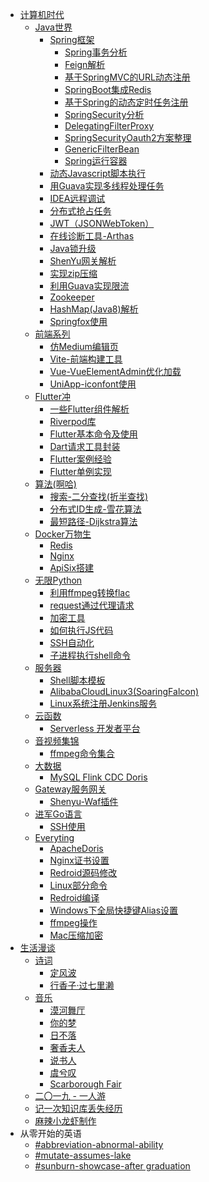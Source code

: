 - [计算机时代](/计算机时代/README.md)
  - [Java世界](/计算机时代/Java世界/README.md)
    - [Spring框架](/计算机时代/Java世界/Spring框架/README.md)
      - [Spring事务分析](/计算机时代/Java世界/Spring框架/Spring%E4%BA%8B%E5%8A%A1%E5%88%86%E6%9E%90.md)
      - [Feign解析](/计算机时代/Java世界/Spring框架/Feign%E8%A7%A3%E6%9E%90.md)
      - [基于SpringMVC的URL动态注册](/计算机时代/Java世界/Spring框架/%E5%9F%BA%E4%BA%8ESpringMVC%E7%9A%84URL%E5%8A%A8%E6%80%81%E6%B3%A8%E5%86%8C.md)
      - [SpringBoot集成Redis](/计算机时代/Java世界/Spring框架/SpringBoot%E9%9B%86%E6%88%90Redis.md)
      - [基于Spring的动态定时任务注册](/计算机时代/Java世界/Spring框架/%E5%9F%BA%E4%BA%8ESpring%E7%9A%84%E5%8A%A8%E6%80%81%E5%AE%9A%E6%97%B6%E4%BB%BB%E5%8A%A1%E6%B3%A8%E5%86%8C.md)
      - [SpringSecurity分析](/计算机时代/Java世界/Spring框架/SpringSecurity%E5%88%86%E6%9E%90.md)
      - [DelegatingFilterProxy](/计算机时代/Java世界/Spring框架/DelegatingFilterProxy.md)
      - [SpringSecurityOauth2方案整理](/计算机时代/Java世界/Spring框架/Spring%20Security%20Oauth2%E6%96%B9%E6%A1%88%E6%95%B4%E7%90%86.md)
      - [GenericFilterBean](/计算机时代/Java世界/Spring框架/GenericFilterBean.md)
      - [Spring运行容器](/计算机时代/Java世界/Spring框架/Spring%E8%BF%90%E8%A1%8C%E5%AE%B9%E5%99%A8.md)
    - [动态Javascript脚本执行](/计算机时代/Java世界/%E5%8A%A8%E6%80%81Javascript%E8%84%9A%E6%9C%AC%E6%89%A7%E8%A1%8C.md)
    - [用Guava实现多线程处理任务](/计算机时代/Java世界/%E7%94%A8Guava%E5%AE%9E%E7%8E%B0%E5%A4%9A%E7%BA%BF%E7%A8%8B%E5%A4%84%E7%90%86%E4%BB%BB%E5%8A%A1.md)
    - [IDEA远程调试](/计算机时代/Java世界/IDEA%E8%BF%9C%E7%A8%8B%E8%B0%83%E8%AF%95.md)
    - [分布式抢占任务](/计算机时代/Java世界/%E5%88%86%E5%B8%83%E5%BC%8F%E6%8A%A2%E5%8D%A0%E4%BB%BB%E5%8A%A1.md)
    - [JWT（JSONWebToken）](/计算机时代/Java世界/JWT%EF%BC%88JSONWebToken%EF%BC%89.md)
    - [在线诊断工具-Arthas](/计算机时代/Java世界/%E5%9C%A8%E7%BA%BF%E8%AF%8A%E6%96%AD%E5%B7%A5%E5%85%B7-Arthas.md)
    - [Java锁升级](/计算机时代/Java世界/Java%E9%94%81%E5%8D%87%E7%BA%A7.md)
    - [ShenYu网关解析](/计算机时代/Java世界/ShenYu%E7%BD%91%E5%85%B3%E8%A7%A3%E6%9E%90.md)
    - [实现zip压缩](/计算机时代/Java世界/%E5%AE%9E%E7%8E%B0zip%E5%8E%8B%E7%BC%A9.md)
    - [利用Guava实现限流](/计算机时代/Java世界/%E5%88%A9%E7%94%A8Guava%E5%AE%9E%E7%8E%B0%E9%99%90%E6%B5%81.md)
    - [Zookeeper](/计算机时代/Java世界/Zookeeper.md)
    - [HashMap(Java8)解析](/计算机时代/Java世界/HashMap%28Java8%29%E8%A7%A3%E6%9E%90.md)
    - [Springfox使用](/计算机时代/Java世界/Springfox%E4%BD%BF%E7%94%A8.md)
  - [前端系列](/计算机时代/前端系列/README.md)
    - [仿Medium编辑页](/计算机时代/前端系列/%E4%BB%BFMedium%E7%BC%96%E8%BE%91%E9%A1%B5.md)
    - [Vite-前端构建工具](/计算机时代/前端系列/Vite-%E5%89%8D%E7%AB%AF%E6%9E%84%E5%BB%BA%E5%B7%A5%E5%85%B7.md)
    - [Vue-VueElementAdmin优化加载](/计算机时代/前端系列/Vue-VueElementAdmin%E4%BC%98%E5%8C%96%E5%8A%A0%E8%BD%BD.md)
    - [UniApp-iconfont使用](/计算机时代/前端系列/UniApp-iconfont%E4%BD%BF%E7%94%A8.md)
  - [Flutter冲](/计算机时代/Flutter冲/README.md)
    - [一些Flutter组件解析](/计算机时代/Flutter冲/%E4%B8%80%E4%BA%9BFlutter%E7%BB%84%E4%BB%B6%E8%A7%A3%E6%9E%90.md)
    - [Riverpod库](/计算机时代/Flutter冲/Riverpod%E5%BA%93.md)
    - [Flutter基本命令及使用](/计算机时代/Flutter冲/Flutter%E5%9F%BA%E6%9C%AC%E5%91%BD%E4%BB%A4%E5%8F%8A%E4%BD%BF%E7%94%A8.md)
    - [Dart请求工具封装](/计算机时代/Flutter冲/Dart%E8%AF%B7%E6%B1%82%E5%B7%A5%E5%85%B7%E5%B0%81%E8%A3%85.md)
    - [Flutter案例经验](/计算机时代/Flutter冲/Flutter%E6%A1%88%E4%BE%8B%E7%BB%8F%E9%AA%8C.md)
    - [Flutter单例实现](/计算机时代/Flutter冲/Flutter%E5%8D%95%E4%BE%8B%E5%AE%9E%E7%8E%B0.md)
  - [算法(啊哈)](/计算机时代/算法(啊哈)/README.md)
    - [搜索-二分查找(折半查找)](/计算机时代/算法(啊哈)/%E6%90%9C%E7%B4%A2-%E4%BA%8C%E5%88%86%E6%9F%A5%E6%89%BE%28%E6%8A%98%E5%8D%8A%E6%9F%A5%E6%89%BE%29.md)
    - [分布式ID生成-雪花算法](/计算机时代/算法(啊哈)/%E5%88%86%E5%B8%83%E5%BC%8FID%E7%94%9F%E6%88%90-%E9%9B%AA%E8%8A%B1%E7%AE%97%E6%B3%95.md)
    - [最短路径-Dijkstra算法](/计算机时代/算法(啊哈)/%E6%9C%80%E7%9F%AD%E8%B7%AF%E5%BE%84-Dijkstra%E7%AE%97%E6%B3%95.md)
  - [Docker万物生](/计算机时代/Docker万物生/README.md)
    - [Redis](/计算机时代/Docker万物生/Redis.md)
    - [Nginx](/计算机时代/Docker万物生/Nginx.md)
    - [ApiSix搭建](/计算机时代/Docker万物生/ApiSix%E6%90%AD%E5%BB%BA.md)
  - [无限Python](/计算机时代/无限Python/README.md)
    - [利用ffmpeg转换flac](/计算机时代/无限Python/%E5%88%A9%E7%94%A8ffmpeg%E8%BD%AC%E6%8D%A2flac.md)
    - [request通过代理请求](/计算机时代/无限Python/request%E9%80%9A%E8%BF%87%E4%BB%A3%E7%90%86%E8%AF%B7%E6%B1%82.md)
    - [加密工具](/计算机时代/无限Python/%E5%8A%A0%E5%AF%86%E5%B7%A5%E5%85%B7.md)
    - [如何执行JS代码](/计算机时代/无限Python/%E5%A6%82%E4%BD%95%E6%89%A7%E8%A1%8CJS%E4%BB%A3%E7%A0%81.md)
    - [SSH自动化](/计算机时代/无限Python/SSH%E8%87%AA%E5%8A%A8%E5%8C%96.md)
    - [子进程执行shell命令](/计算机时代/无限Python/%E5%AD%90%E8%BF%9B%E7%A8%8B%E6%89%A7%E8%A1%8Cshell%E5%91%BD%E4%BB%A4.md)
  - [服务器](/计算机时代/服务器/README.md)
    - [Shell脚本模板](/计算机时代/服务器/Shell%E8%84%9A%E6%9C%AC%E6%A8%A1%E6%9D%BF.md)
    - [AlibabaCloudLinux3(SoaringFalcon)](/计算机时代/服务器/AlibabaCloudLinux3%28SoaringFalcon%29.md)
    - [Linux系统注册Jenkins服务](/计算机时代/服务器/Linux%E7%B3%BB%E7%BB%9F%E6%B3%A8%E5%86%8CJenkins%E6%9C%8D%E5%8A%A1.md)
  - [云函数](/计算机时代/云函数/README.md)
    - [Serverless 开发者平台](/计算机时代/云函数/Serverless%E5%BC%80%E5%8F%91%E8%80%85%E5%B9%B3%E5%8F%B0.md)
  - [音视频集锦](/计算机时代/音视频集锦/README.md)
    - [ffmpeg命令集合](/计算机时代/音视频集锦/ffmpeg%E5%91%BD%E4%BB%A4%E9%9B%86%E5%90%88.md)
  - [大数据](/计算机时代/大数据/README.md)
    - [MySQL Flink CDC Doris](/计算机时代/大数据/MySQL-FlinkCDC-Doris.md)
  - [Gateway服务网关](/计算机时代/Gateway服务网关/README.md)
    - [Shenyu-Waf插件](/计算机时代/Gateway服务网关/Shenyu-Waf%E6%8F%92%E4%BB%B6.md)
  - [进军Go语言](/计算机时代/进军Go语言/README.md)
    - [SSH使用](/计算机时代/进军Go语言/SSH%E4%BD%BF%E7%94%A8.md)
  - [Everyting](/计算机时代/Everyting/README.md)
    - [ApacheDoris](/计算机时代/Everyting/ApacheDoris.md)
    - [Nginx证书设置](/计算机时代/Everyting/Nginx%E8%AF%81%E4%B9%A6%E8%AE%BE%E7%BD%AE.md)
    - [Redroid源码修改](/计算机时代/Everyting/Redroid%E6%BA%90%E7%A0%81%E4%BF%AE%E6%94%B9.md)
    - [Linux部分命令](/计算机时代/Everyting/Linux%E9%83%A8%E5%88%86%E5%91%BD%E4%BB%A4.md)
    - [Redroid编译](/计算机时代/Everyting/Redroid%E7%BC%96%E8%AF%91.md)
    - [Windows下全局快捷键Alias设置](/计算机时代/Everyting/Windows%E4%B8%8B%E5%85%A8%E5%B1%80%E5%BF%AB%E6%8D%B7%E9%94%AEAlias%E8%AE%BE%E7%BD%AE.md)
    - [ffmpeg操作](/计算机时代/Everyting/ffmpeg%E6%93%8D%E4%BD%9C.md)
    - [Mac压缩加密](/计算机时代/Everyting/Mac%E5%8E%8B%E7%BC%A9%E5%8A%A0%E5%AF%86.md)
- [生活漫谈](/生活漫谈/README.md)
  - [诗词](/生活漫谈/诗词/README.md)
    - [定风波](/生活漫谈/诗词/%23%E5%AE%9A%E9%A3%8E%E6%B3%A2.md)
    - [行香子·过七里濑](/生活漫谈/诗词/%23%E8%A1%8C%E9%A6%99%E5%AD%90%C2%B7%E8%BF%87%E4%B8%83%E9%87%8C%E6%BF%91.md)
  - [音乐](/生活漫谈/音乐/README.md)
    - [漠河舞厅](/生活漫谈/音乐/%23%E6%BC%A0%E6%B2%B3%E8%88%9E%E5%8E%85.md)
    - [你的梦](/生活漫谈/音乐/%23%E4%BD%A0%E7%9A%84%E6%A2%A6.md)
    - [日不落](/生活漫谈/音乐/%23%E6%97%A5%E4%B8%8D%E8%90%BD.md)
    - [奢香夫人](/生活漫谈/音乐/%23%E5%A5%A2%E9%A6%99%E5%A4%AB%E4%BA%BA.md)
    - [说书人](/生活漫谈/音乐/%23%E8%AF%B4%E4%B9%A6%E4%BA%BA.md)
    - [虞兮叹](/生活漫谈/音乐/%23%E8%99%9E%E5%85%AE%E5%8F%B9.md)
    - [Scarborough Fair](/生活漫谈/音乐/%23Scarborough%20Fair.md)
  - [二〇一九  - 一人游](/生活漫谈/%E4%BA%8C%E3%80%87%E4%B8%80%E4%B9%9D%20%20-%20%E4%B8%80%E4%BA%BA%E6%B8%B8.md)
  - [记一次知识库丢失经历](/生活漫谈/%E8%AE%B0%E4%B8%80%E6%AC%A1%E7%9F%A5%E8%AF%86%E5%BA%93%E4%B8%A2%E5%A4%B1%E7%BB%8F%E5%8E%86.md)
  - [麻辣小龙虾制作](/生活漫谈/%E9%BA%BB%E8%BE%A3%E5%B0%8F%E9%BE%99%E8%99%BE%E5%88%B6%E4%BD%9C.md)
- 从零开始的英语
  - [#abbreviation-abnormal-ability](/从零开始的英语/%23abbreviation-abnormal-ability.md)
  - [#mutate-assumes-lake](/从零开始的英语/%23mutate-assumes-lake.md)
  - [#sunburn-showcase-after graduation](/从零开始的英语/%23sunburn-showcase-after%20graduation)

<!-- - 风起后端
  - Java语言
    - [Java-java8HashMap解析](/backend/Java-java8HashMap解析.md)
    - [Java-java8时间特性](/backend/Java-java8时间特性.md)
    - [Java-Javaagent代理](/backend/Java-Javaagent代理.md)
    - [Java-MD5生成](/backend/Java-MD5生成.md)
    - [Java-锁升级](/backend/Java-锁升级.md)
    - [打通Javascript调用Java方法](/backend/打通Javascript调用Java方法.md)
    - [轻量日志引用](/backend/轻量日志引用.md)
    - [Mybatis之代码自动生成使用](/backend/Mybatis之代码自动生成使用.md)
    - [Guava-RateLimiter](/backend/Guava-RateLimiter.md)
    - [Http网络请求工具类](/backend/Http网络请求工具类.md)
    - [日志logback使用](/backend/日志logback使用.md)
  - Spring框架
    - [Spring-Bean注入使用](/backend/Spring-Bean注入使用.md)
    - [Spring-ThreadPoolTaskExecutor了解及使用](/backend/Spring-ThreadPoolTaskExecutor了解及使用.md)
    - [SpringBoot-JWT认证使用](/backend/SpringBoot-JWT认证使用.md)
    - [SpringBoot-Redis集成](/backend/SpringBoot-Redis集成.md)
    - [SpringBoot-Shiro集成](/backend/SpringBoot-Shiro集成.md)
    - [SpringBoot-Springfox集成](/backend/SpringBoot-Springfox集成.md)
    - [SpringSecurity流程分析](/backend/SpringSecurity流程分析.md)
- 自由前端
  - [CodeMirror使用说明](/frontend/CodeMirror使用说明.md)
  - [Dart-请求工具封装](/frontend/Dart-请求工具封装.md)
  - [Flutter-Text组件使用](/frontend/Flutter-Text组件使用.md)
  - [Flutter-命令使用](/frontend/Flutter-命令使用.md)
  - [Flutter-综合案例](/frontend/Flutter-综合案例.md)
  - [UniApp-iconfont使用](/frontend/UniApp-iconfont使用.md)
  - [Vue-VueElementAdmin优化加载](/frontend/Vue-VueElementAdmin优化加载.md)
- 巧妙的中间件
  - Docker
    - [Docker-ElasticSearch集群部署](/middleware/Docker-ElasticSearch集群部署.md)
    - [Docker之Redis部署](/middleware/Docker之Redis部署.md)
    - [Docker系列之入门实践](/middleware/Docker系列之入门实践.md)
    - [Docker系列之相关应用知识](/middleware/Docker系列之相关应用知识.md)
  - [ElasticSearch知识综述](/middleware/ElasticSearch知识综述.md)
  - [Git知识综述](/middleware/Git知识综述.md)
  - [Hystrix知识综述](/middleware/Hystrix知识综述.md)
  - [Java之诊断工具Arthas](/middleware/Java之诊断工具Arthas.md)
  - [MySQL知识综述](/middleware/MySQL知识综述.md)
  - [Nginx知识综述](/middleware/Nginx知识综述.md)
  - [RabbitMQ知识综述](/middleware/RabbitMQ知识综述.md)
  - [Redis内存数据淘汰机制](/middleware/Redis内存数据淘汰机制.md)
  - [SpringBoot中Redis应用](/middleware/SpringBoot中Redis应用.md)
  - [Zookeeper知识综述](/middleware/Zookeeper知识综述.md)
  - [大数据工具之Kafka](/middleware/大数据工具之Kafka.md)
  - [离线机器安装docker容器](/middleware/离线机器安装docker容器.md)
  - [高可用分布式配置中心设计](/middleware/高可用分布式配置中心设计.md)
- 他喵的算法
  - [二分查找](/algorithm/二分查找.md)
  - [Snowflake](/algorithm/雪花算法.md)
  - [数据结构树之二叉树](/backend/数据结构树之二叉树.md)
  - [算法-狄杰斯特拉算法](/backend/算法-狄杰斯特拉算法.md)
  - [编程-二进制按位与或异或运算](/backend/编程-二进制按位与或异或运算.md)
- 操作系统啊
  - CentOS内容
    - [CentOS之SSH超时无响应处理](/os/CentOS之SSH超时无响应处理.md)
    - [CentOS安装系列之Git私服搭建](/os/CentOS安装系列之Git私服搭建.md)
    - [CentOS安装系列之MySQL](/os/CentOS安装系列之MySQL.md)
    - [CentOS安装系列之Nginx](/os/CentOS安装系列之Nginx.md)
    - [CentOS安装系列之Redis](/os/CentOS安装系列之Redis.md)
  - Linux内容
    - [Linux-CHOWN命令](/os/Linux-CHOWN命令.md)
    - [Linux-GREP命令](/os/Linux-GREP命令.md)
    - [Linux-SCP命令](/os/Linux-SCP命令.md)
    - [Linux-Sed命令](/os/Linux-Sed命令.md)
    - [Linux-VI操作](/os/Linux-VI操作.md)
    - [Linux-ZIP命令](/os/Linux-ZIP命令.md)
    - [Linux网络相关操作](/os/Linux网络相关操作.md)
- 浪啊
  - [first-markdown-blog](/other/first-markdown-blog.md)
  - [Google邮箱账号截图](/other/Google邮箱账号截图.md)
  - [下厨房-麻辣小龙虾制作](/other/下厨房-麻辣小龙虾制作.md)
  - [个人生活小计一](/other/个人生活小计一.md)
  - [歌曲-日不落](/other/歌曲-日不落.md)
  - [纷享OpenAPI答疑文档](/other/纷享OpenAPI答疑文档.md)
  - [越阡系统搭建第一步](/other/越阡系统搭建第一步.md)
  - [越阡系统第二步网关搭建](/other/越阡系统第二步网关搭建.md) -->
